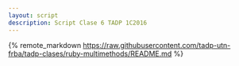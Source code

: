 ```yaml
---
layout: script
description: Script Clase 6 TADP 1C2016
---	 
```

	 
{% remote_markdown https://raw.githubusercontent.com/tadp-utn-frba/tadp-clases/ruby-multimethods/README.md %}

